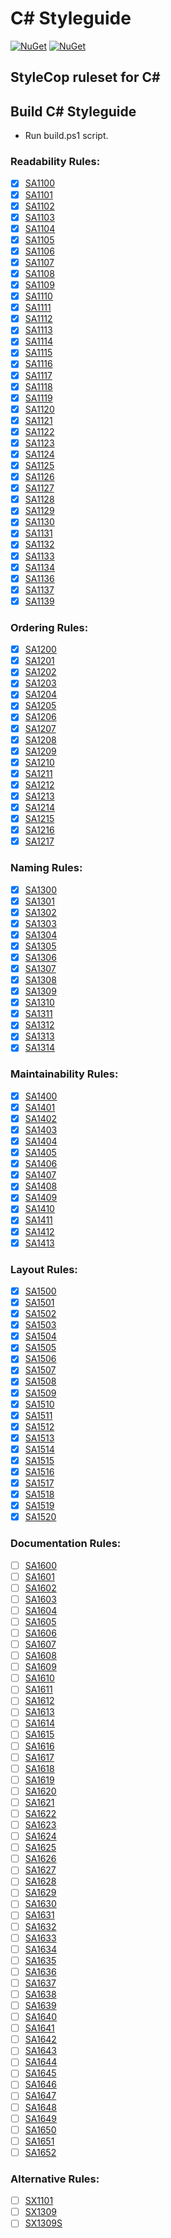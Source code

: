 # C# Styleguide
[![NuGet](https://img.shields.io/nuget/v/CSharp.Styleguide.svg)](https://www.nuget.org/packages/CSharp.Styleguide)
[![NuGet](https://img.shields.io/nuget/dt/CSharp.Styleguide.svg)](https://www.nuget.org/stats/packages/CSharp.Styleguide)

## StyleCop ruleset for C#

## Build C# Styleguide
- Run build.ps1 script.

### Readability Rules:
- [x] [SA1100](https://github.com/DotNetAnalyzers/StyleCopAnalyzers/blob/master/documentation/SA1100.md)
- [x] [SA1101](https://github.com/DotNetAnalyzers/StyleCopAnalyzers/blob/master/documentation/SA1101.md)
- [x] [SA1102](https://github.com/DotNetAnalyzers/StyleCopAnalyzers/blob/master/documentation/SA1102.md)
- [x] [SA1103](https://github.com/DotNetAnalyzers/StyleCopAnalyzers/blob/master/documentation/SA1103.md)
- [x] [SA1104](https://github.com/DotNetAnalyzers/StyleCopAnalyzers/blob/master/documentation/SA1104.md)
- [x] [SA1105](https://github.com/DotNetAnalyzers/StyleCopAnalyzers/blob/master/documentation/SA1105.md)
- [x] [SA1106](https://github.com/DotNetAnalyzers/StyleCopAnalyzers/blob/master/documentation/SA1106.md)
- [x] [SA1107](https://github.com/DotNetAnalyzers/StyleCopAnalyzers/blob/master/documentation/SA1107.md)
- [x] [SA1108](https://github.com/DotNetAnalyzers/StyleCopAnalyzers/blob/master/documentation/SA1108.md)
- [x] [SA1109](https://github.com/DotNetAnalyzers/StyleCopAnalyzers/blob/master/documentation/SA1109.md)
- [x] [SA1110](https://github.com/DotNetAnalyzers/StyleCopAnalyzers/blob/master/documentation/SA1110.md)
- [x] [SA1111](https://github.com/DotNetAnalyzers/StyleCopAnalyzers/blob/master/documentation/SA1111.md)
- [x] [SA1112](https://github.com/DotNetAnalyzers/StyleCopAnalyzers/blob/master/documentation/SA1112.md)
- [x] [SA1113](https://github.com/DotNetAnalyzers/StyleCopAnalyzers/blob/master/documentation/SA1113.md)
- [x] [SA1114](https://github.com/DotNetAnalyzers/StyleCopAnalyzers/blob/master/documentation/SA1114.md)
- [x] [SA1115](https://github.com/DotNetAnalyzers/StyleCopAnalyzers/blob/master/documentation/SA1115.md)
- [x] [SA1116](https://github.com/DotNetAnalyzers/StyleCopAnalyzers/blob/master/documentation/SA1116.md)
- [x] [SA1117](https://github.com/DotNetAnalyzers/StyleCopAnalyzers/blob/master/documentation/SA1117.md)
- [x] [SA1118](https://github.com/DotNetAnalyzers/StyleCopAnalyzers/blob/master/documentation/SA1118.md)
- [x] [SA1119](https://github.com/DotNetAnalyzers/StyleCopAnalyzers/blob/master/documentation/SA1119.md)
- [x] [SA1120](https://github.com/DotNetAnalyzers/StyleCopAnalyzers/blob/master/documentation/SA1120.md)
- [x] [SA1121](https://github.com/DotNetAnalyzers/StyleCopAnalyzers/blob/master/documentation/SA1121.md)
- [x] [SA1122](https://github.com/DotNetAnalyzers/StyleCopAnalyzers/blob/master/documentation/SA1122.md)
- [x] [SA1123](https://github.com/DotNetAnalyzers/StyleCopAnalyzers/blob/master/documentation/SA1123.md)
- [x] [SA1124](https://github.com/DotNetAnalyzers/StyleCopAnalyzers/blob/master/documentation/SA1124.md)
- [x] [SA1125](https://github.com/DotNetAnalyzers/StyleCopAnalyzers/blob/master/documentation/SA1125.md)
- [x] [SA1126](https://github.com/DotNetAnalyzers/StyleCopAnalyzers/blob/master/documentation/SA1126.md)
- [x] [SA1127](https://github.com/DotNetAnalyzers/StyleCopAnalyzers/blob/master/documentation/SA1127.md)
- [x] [SA1128](https://github.com/DotNetAnalyzers/StyleCopAnalyzers/blob/master/documentation/SA1128.md)
- [x] [SA1129](https://github.com/DotNetAnalyzers/StyleCopAnalyzers/blob/master/documentation/SA1129.md)
- [x] [SA1130](https://github.com/DotNetAnalyzers/StyleCopAnalyzers/blob/master/documentation/SA1130.md)
- [x] [SA1131](https://github.com/DotNetAnalyzers/StyleCopAnalyzers/blob/master/documentation/SA1131.md)
- [x] [SA1132](https://github.com/DotNetAnalyzers/StyleCopAnalyzers/blob/master/documentation/SA1132.md)
- [x] [SA1133](https://github.com/DotNetAnalyzers/StyleCopAnalyzers/blob/master/documentation/SA1133.md)
- [x] [SA1134](https://github.com/DotNetAnalyzers/StyleCopAnalyzers/blob/master/documentation/SA1134.md)
- [x] [SA1136](https://github.com/DotNetAnalyzers/StyleCopAnalyzers/blob/master/documentation/SA1136.md)
- [x] [SA1137](https://github.com/DotNetAnalyzers/StyleCopAnalyzers/blob/master/documentation/SA1137.md)
- [x] [SA1139](https://github.com/DotNetAnalyzers/StyleCopAnalyzers/blob/master/documentation/SA1139.md)

### Ordering Rules:
- [x] [SA1200](https://github.com/DotNetAnalyzers/StyleCopAnalyzers/blob/master/documentation/SA1200.md)
- [x] [SA1201](https://github.com/DotNetAnalyzers/StyleCopAnalyzers/blob/master/documentation/SA1201.md)
- [x] [SA1202](https://github.com/DotNetAnalyzers/StyleCopAnalyzers/blob/master/documentation/SA1202.md)
- [x] [SA1203](https://github.com/DotNetAnalyzers/StyleCopAnalyzers/blob/master/documentation/SA1203.md)
- [x] [SA1204](https://github.com/DotNetAnalyzers/StyleCopAnalyzers/blob/master/documentation/SA1204.md)
- [x] [SA1205](https://github.com/DotNetAnalyzers/StyleCopAnalyzers/blob/master/documentation/SA1205.md)
- [x] [SA1206](https://github.com/DotNetAnalyzers/StyleCopAnalyzers/blob/master/documentation/SA1206.md)
- [x] [SA1207](https://github.com/DotNetAnalyzers/StyleCopAnalyzers/blob/master/documentation/SA1207.md)
- [x] [SA1208](https://github.com/DotNetAnalyzers/StyleCopAnalyzers/blob/master/documentation/SA1208.md)
- [x] [SA1209](https://github.com/DotNetAnalyzers/StyleCopAnalyzers/blob/master/documentation/SA1209.md)
- [x] [SA1210](https://github.com/DotNetAnalyzers/StyleCopAnalyzers/blob/master/documentation/SA1210.md)
- [x] [SA1211](https://github.com/DotNetAnalyzers/StyleCopAnalyzers/blob/master/documentation/SA1211.md)
- [x] [SA1212](https://github.com/DotNetAnalyzers/StyleCopAnalyzers/blob/master/documentation/SA1212.md)
- [x] [SA1213](https://github.com/DotNetAnalyzers/StyleCopAnalyzers/blob/master/documentation/SA1213.md)
- [x] [SA1214](https://github.com/DotNetAnalyzers/StyleCopAnalyzers/blob/master/documentation/SA1214.md)
- [x] [SA1215](https://github.com/DotNetAnalyzers/StyleCopAnalyzers/blob/master/documentation/SA1215.md)
- [x] [SA1216](https://github.com/DotNetAnalyzers/StyleCopAnalyzers/blob/master/documentation/SA1216.md)
- [x] [SA1217](https://github.com/DotNetAnalyzers/StyleCopAnalyzers/blob/master/documentation/SA1217.md)

### Naming Rules:
- [x] [SA1300](https://github.com/DotNetAnalyzers/StyleCopAnalyzers/blob/master/documentation/SA1300.md)
- [x] [SA1301](https://github.com/DotNetAnalyzers/StyleCopAnalyzers/blob/master/documentation/SA1301.md)
- [x] [SA1302](https://github.com/DotNetAnalyzers/StyleCopAnalyzers/blob/master/documentation/SA1302.md)
- [x] [SA1303](https://github.com/DotNetAnalyzers/StyleCopAnalyzers/blob/master/documentation/SA1303.md)
- [x] [SA1304](https://github.com/DotNetAnalyzers/StyleCopAnalyzers/blob/master/documentation/SA1304.md)
- [x] [SA1305](https://github.com/DotNetAnalyzers/StyleCopAnalyzers/blob/master/documentation/SA1305.md)
- [x] [SA1306](https://github.com/DotNetAnalyzers/StyleCopAnalyzers/blob/master/documentation/SA1306.md)
- [x] [SA1307](https://github.com/DotNetAnalyzers/StyleCopAnalyzers/blob/master/documentation/SA1307.md)
- [x] [SA1308](https://github.com/DotNetAnalyzers/StyleCopAnalyzers/blob/master/documentation/SA1308.md)
- [x] [SA1309](https://github.com/DotNetAnalyzers/StyleCopAnalyzers/blob/master/documentation/SA1309.md)
- [x] [SA1310](https://github.com/DotNetAnalyzers/StyleCopAnalyzers/blob/master/documentation/SA1310.md)
- [x] [SA1311](https://github.com/DotNetAnalyzers/StyleCopAnalyzers/blob/master/documentation/SA1311.md)
- [x] [SA1312](https://github.com/DotNetAnalyzers/StyleCopAnalyzers/blob/master/documentation/SA1312.md)
- [x] [SA1313](https://github.com/DotNetAnalyzers/StyleCopAnalyzers/blob/master/documentation/SA1313.md)
- [x] [SA1314](https://github.com/DotNetAnalyzers/StyleCopAnalyzers/blob/master/documentation/SA1314.md)

### Maintainability Rules:
- [x] [SA1400](https://github.com/DotNetAnalyzers/StyleCopAnalyzers/blob/master/documentation/SA1400.md)
- [x] [SA1401](https://github.com/DotNetAnalyzers/StyleCopAnalyzers/blob/master/documentation/SA1401.md)
- [x] [SA1402](https://github.com/DotNetAnalyzers/StyleCopAnalyzers/blob/master/documentation/SA1402.md)
- [x] [SA1403](https://github.com/DotNetAnalyzers/StyleCopAnalyzers/blob/master/documentation/SA1403.md)
- [x] [SA1404](https://github.com/DotNetAnalyzers/StyleCopAnalyzers/blob/master/documentation/SA1404.md)
- [x] [SA1405](https://github.com/DotNetAnalyzers/StyleCopAnalyzers/blob/master/documentation/SA1405.md)
- [x] [SA1406](https://github.com/DotNetAnalyzers/StyleCopAnalyzers/blob/master/documentation/SA1406.md)
- [x] [SA1407](https://github.com/DotNetAnalyzers/StyleCopAnalyzers/blob/master/documentation/SA1407.md)
- [x] [SA1408](https://github.com/DotNetAnalyzers/StyleCopAnalyzers/blob/master/documentation/SA1408.md)
- [x] [SA1409](https://github.com/DotNetAnalyzers/StyleCopAnalyzers/blob/master/documentation/SA1409.md)
- [x] [SA1410](https://github.com/DotNetAnalyzers/StyleCopAnalyzers/blob/master/documentation/SA1410.md)
- [x] [SA1411](https://github.com/DotNetAnalyzers/StyleCopAnalyzers/blob/master/documentation/SA1411.md)
- [x] [SA1412](https://github.com/DotNetAnalyzers/StyleCopAnalyzers/blob/master/documentation/SA1412.md)
- [x] [SA1413](https://github.com/DotNetAnalyzers/StyleCopAnalyzers/blob/master/documentation/SA1413.md)

### Layout Rules:
- [x] [SA1500](https://github.com/DotNetAnalyzers/StyleCopAnalyzers/blob/master/documentation/SA1500.md)
- [x] [SA1501](https://github.com/DotNetAnalyzers/StyleCopAnalyzers/blob/master/documentation/SA1501.md)
- [x] [SA1502](https://github.com/DotNetAnalyzers/StyleCopAnalyzers/blob/master/documentation/SA1502.md)
- [x] [SA1503](https://github.com/DotNetAnalyzers/StyleCopAnalyzers/blob/master/documentation/SA1503.md)
- [x] [SA1504](https://github.com/DotNetAnalyzers/StyleCopAnalyzers/blob/master/documentation/SA1504.md)
- [x] [SA1505](https://github.com/DotNetAnalyzers/StyleCopAnalyzers/blob/master/documentation/SA1505.md)
- [x] [SA1506](https://github.com/DotNetAnalyzers/StyleCopAnalyzers/blob/master/documentation/SA1506.md)
- [x] [SA1507](https://github.com/DotNetAnalyzers/StyleCopAnalyzers/blob/master/documentation/SA1507.md)
- [x] [SA1508](https://github.com/DotNetAnalyzers/StyleCopAnalyzers/blob/master/documentation/SA1508.md)
- [x] [SA1509](https://github.com/DotNetAnalyzers/StyleCopAnalyzers/blob/master/documentation/SA1509.md)
- [x] [SA1510](https://github.com/DotNetAnalyzers/StyleCopAnalyzers/blob/master/documentation/SA1510.md)
- [x] [SA1511](https://github.com/DotNetAnalyzers/StyleCopAnalyzers/blob/master/documentation/SA1511.md)
- [x] [SA1512](https://github.com/DotNetAnalyzers/StyleCopAnalyzers/blob/master/documentation/SA1512.md)
- [x] [SA1513](https://github.com/DotNetAnalyzers/StyleCopAnalyzers/blob/master/documentation/SA1513.md)
- [x] [SA1514](https://github.com/DotNetAnalyzers/StyleCopAnalyzers/blob/master/documentation/SA1514.md)
- [x] [SA1515](https://github.com/DotNetAnalyzers/StyleCopAnalyzers/blob/master/documentation/SA1515.md)
- [x] [SA1516](https://github.com/DotNetAnalyzers/StyleCopAnalyzers/blob/master/documentation/SA1516.md)
- [x] [SA1517](https://github.com/DotNetAnalyzers/StyleCopAnalyzers/blob/master/documentation/SA1517.md)
- [x] [SA1518](https://github.com/DotNetAnalyzers/StyleCopAnalyzers/blob/master/documentation/SA1518.md)
- [x] [SA1519](https://github.com/DotNetAnalyzers/StyleCopAnalyzers/blob/master/documentation/SA1519.md)
- [x] [SA1520](https://github.com/DotNetAnalyzers/StyleCopAnalyzers/blob/master/documentation/SA1520.md)

### Documentation Rules:
- [ ] [SA1600](https://github.com/DotNetAnalyzers/StyleCopAnalyzers/blob/master/documentation/SA1600.md)
- [ ] [SA1601](https://github.com/DotNetAnalyzers/StyleCopAnalyzers/blob/master/documentation/SA1601.md)
- [ ] [SA1602](https://github.com/DotNetAnalyzers/StyleCopAnalyzers/blob/master/documentation/SA1602.md)
- [ ] [SA1603](https://github.com/DotNetAnalyzers/StyleCopAnalyzers/blob/master/documentation/SA1603.md)
- [ ] [SA1604](https://github.com/DotNetAnalyzers/StyleCopAnalyzers/blob/master/documentation/SA1604.md)
- [ ] [SA1605](https://github.com/DotNetAnalyzers/StyleCopAnalyzers/blob/master/documentation/SA1605.md)
- [ ] [SA1606](https://github.com/DotNetAnalyzers/StyleCopAnalyzers/blob/master/documentation/SA1606.md)
- [ ] [SA1607](https://github.com/DotNetAnalyzers/StyleCopAnalyzers/blob/master/documentation/SA1607.md)
- [ ] [SA1608](https://github.com/DotNetAnalyzers/StyleCopAnalyzers/blob/master/documentation/SA1608.md)
- [ ] [SA1609](https://github.com/DotNetAnalyzers/StyleCopAnalyzers/blob/master/documentation/SA1609.md)
- [ ] [SA1610](https://github.com/DotNetAnalyzers/StyleCopAnalyzers/blob/master/documentation/SA1610.md)
- [ ] [SA1611](https://github.com/DotNetAnalyzers/StyleCopAnalyzers/blob/master/documentation/SA1611.md)
- [ ] [SA1612](https://github.com/DotNetAnalyzers/StyleCopAnalyzers/blob/master/documentation/SA1612.md)
- [ ] [SA1613](https://github.com/DotNetAnalyzers/StyleCopAnalyzers/blob/master/documentation/SA1613.md)
- [ ] [SA1614](https://github.com/DotNetAnalyzers/StyleCopAnalyzers/blob/master/documentation/SA1614.md)
- [ ] [SA1615](https://github.com/DotNetAnalyzers/StyleCopAnalyzers/blob/master/documentation/SA1615.md)
- [ ] [SA1616](https://github.com/DotNetAnalyzers/StyleCopAnalyzers/blob/master/documentation/SA1616.md)
- [ ] [SA1617](https://github.com/DotNetAnalyzers/StyleCopAnalyzers/blob/master/documentation/SA1617.md)
- [ ] [SA1618](https://github.com/DotNetAnalyzers/StyleCopAnalyzers/blob/master/documentation/SA1618.md)
- [ ] [SA1619](https://github.com/DotNetAnalyzers/StyleCopAnalyzers/blob/master/documentation/SA1619.md)
- [ ] [SA1620](https://github.com/DotNetAnalyzers/StyleCopAnalyzers/blob/master/documentation/SA1620.md)
- [ ] [SA1621](https://github.com/DotNetAnalyzers/StyleCopAnalyzers/blob/master/documentation/SA1621.md)
- [ ] [SA1622](https://github.com/DotNetAnalyzers/StyleCopAnalyzers/blob/master/documentation/SA1622.md)
- [ ] [SA1623](https://github.com/DotNetAnalyzers/StyleCopAnalyzers/blob/master/documentation/SA1623.md)
- [ ] [SA1624](https://github.com/DotNetAnalyzers/StyleCopAnalyzers/blob/master/documentation/SA1624.md)
- [ ] [SA1625](https://github.com/DotNetAnalyzers/StyleCopAnalyzers/blob/master/documentation/SA1625.md)
- [ ] [SA1626](https://github.com/DotNetAnalyzers/StyleCopAnalyzers/blob/master/documentation/SA1626.md)
- [ ] [SA1627](https://github.com/DotNetAnalyzers/StyleCopAnalyzers/blob/master/documentation/SA1627.md)
- [ ] [SA1628](https://github.com/DotNetAnalyzers/StyleCopAnalyzers/blob/master/documentation/SA1628.md)
- [ ] [SA1629](https://github.com/DotNetAnalyzers/StyleCopAnalyzers/blob/master/documentation/SA1629.md)
- [ ] [SA1630](https://github.com/DotNetAnalyzers/StyleCopAnalyzers/blob/master/documentation/SA1630.md)
- [ ] [SA1631](https://github.com/DotNetAnalyzers/StyleCopAnalyzers/blob/master/documentation/SA1631.md)
- [ ] [SA1632](https://github.com/DotNetAnalyzers/StyleCopAnalyzers/blob/master/documentation/SA1632.md)
- [ ] [SA1633](https://github.com/DotNetAnalyzers/StyleCopAnalyzers/blob/master/documentation/SA1633.md)
- [ ] [SA1634](https://github.com/DotNetAnalyzers/StyleCopAnalyzers/blob/master/documentation/SA1634.md)
- [ ] [SA1635](https://github.com/DotNetAnalyzers/StyleCopAnalyzers/blob/master/documentation/SA1635.md)
- [ ] [SA1636](https://github.com/DotNetAnalyzers/StyleCopAnalyzers/blob/master/documentation/SA1636.md)
- [ ] [SA1637](https://github.com/DotNetAnalyzers/StyleCopAnalyzers/blob/master/documentation/SA1637.md)
- [ ] [SA1638](https://github.com/DotNetAnalyzers/StyleCopAnalyzers/blob/master/documentation/SA1638.md)
- [ ] [SA1639](https://github.com/DotNetAnalyzers/StyleCopAnalyzers/blob/master/documentation/SA1639.md)
- [ ] [SA1640](https://github.com/DotNetAnalyzers/StyleCopAnalyzers/blob/master/documentation/SA1640.md)
- [ ] [SA1641](https://github.com/DotNetAnalyzers/StyleCopAnalyzers/blob/master/documentation/SA1641.md)
- [ ] [SA1642](https://github.com/DotNetAnalyzers/StyleCopAnalyzers/blob/master/documentation/SA1642.md)
- [ ] [SA1643](https://github.com/DotNetAnalyzers/StyleCopAnalyzers/blob/master/documentation/SA1643.md)
- [ ] [SA1644](https://github.com/DotNetAnalyzers/StyleCopAnalyzers/blob/master/documentation/SA1644.md)
- [ ] [SA1645](https://github.com/DotNetAnalyzers/StyleCopAnalyzers/blob/master/documentation/SA1645.md)
- [ ] [SA1646](https://github.com/DotNetAnalyzers/StyleCopAnalyzers/blob/master/documentation/SA1646.md)
- [ ] [SA1647](https://github.com/DotNetAnalyzers/StyleCopAnalyzers/blob/master/documentation/SA1647.md)
- [ ] [SA1648](https://github.com/DotNetAnalyzers/StyleCopAnalyzers/blob/master/documentation/SA1648.md)
- [ ] [SA1649](https://github.com/DotNetAnalyzers/StyleCopAnalyzers/blob/master/documentation/SA1649.md)
- [ ] [SA1650](https://github.com/DotNetAnalyzers/StyleCopAnalyzers/blob/master/documentation/SA1650.md)
- [ ] [SA1651](https://github.com/DotNetAnalyzers/StyleCopAnalyzers/blob/master/documentation/SA1651.md)
- [ ] [SA1652](https://github.com/DotNetAnalyzers/StyleCopAnalyzers/blob/master/documentation/SA1652.md)

### Alternative Rules:
- [ ] [SX1101](https://github.com/DotNetAnalyzers/StyleCopAnalyzers/blob/master/documentation/SX1101.md)
- [ ] [SX1309](https://github.com/DotNetAnalyzers/StyleCopAnalyzers/blob/master/documentation/SX1309.md)
- [ ] [SX1309S](https://github.com/DotNetAnalyzers/StyleCopAnalyzers/blob/master/documentation/SX1309S.md)
